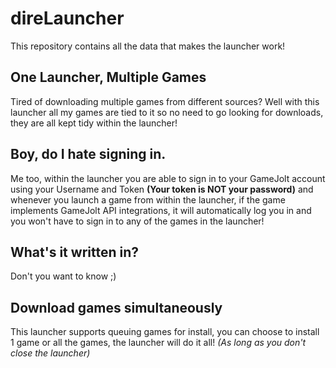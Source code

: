 # direLauncher

This repository contains all the data that makes the launcher work!


## One Launcher, Multiple Games

Tired of downloading multiple games from different sources? Well with this launcher all my games are tied to it so no need to go looking for downloads, they are all kept tidy within the launcher!

## Boy, do I hate signing in.

Me too, within the launcher you are able to sign in to your GameJolt account using your Username and Token **(Your token is NOT your password)** and whenever you launch a game from within the launcher, if the game implements GameJolt API integrations, it will automatically log you in and you won't have to sign in to any of the games in the launcher!

## What's it written in?

Don't you want to know ;)

## Download games simultaneously

This launcher supports queuing games for install, you can choose to install 1 game or all the games, the launcher will do it all! _(As long as you don't close the launcher)_
